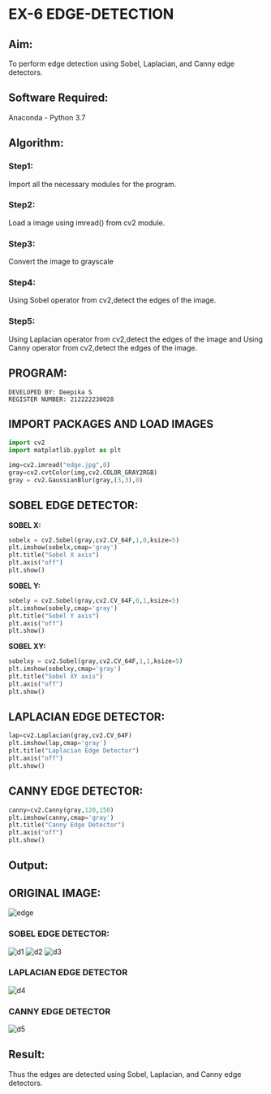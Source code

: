 # EX-6 EDGE-DETECTION
## Aim:
To perform edge detection using Sobel, Laplacian, and Canny edge detectors.

## Software Required:
Anaconda - Python 3.7

## Algorithm:
### Step1:
Import all the necessary modules for the program.
### Step2:
Load a image using imread() from cv2 module.
### Step3:
Convert the image to grayscale
### Step4:
Using Sobel operator from cv2,detect the edges of the image.
### Step5:
Using Laplacian operator from cv2,detect the edges of the image and Using Canny operator from cv2,detect the edges of the image.
## PROGRAM:
```
DEVELOPED BY: Deepika S
REGISTER NUMBER: 212222230028
```
## IMPORT PACKAGES AND LOAD IMAGES
  ```python
import cv2
import matplotlib.pyplot as plt

img=cv2.imread("edge.jpg",0)
gray=cv2.cvtColor(img,cv2.COLOR_GRAY2RGB)
gray = cv2.GaussianBlur(gray,(3,3),0)
```
## SOBEL EDGE DETECTOR:
**SOBEL X:**
  ```python
  sobelx = cv2.Sobel(gray,cv2.CV_64F,1,0,ksize=5)
plt.imshow(sobelx,cmap='gray')
plt.title("Sobel X axis")
plt.axis("off")
plt.show()
```
**SOBEL Y:**
```python
sobely = cv2.Sobel(gray,cv2.CV_64F,0,1,ksize=5)
plt.imshow(sobely,cmap='gray')
plt.title("Sobel Y axis")
plt.axis("off")
plt.show()
```
**SOBEL XY:**
  ```python
  sobelxy = cv2.Sobel(gray,cv2.CV_64F,1,1,ksize=5)
plt.imshow(sobelxy,cmap='gray')
plt.title("Sobel XY axis")
plt.axis("off")
plt.show()
```
## LAPLACIAN EDGE DETECTOR:
```python
lap=cv2.Laplacian(gray,cv2.CV_64F)
plt.imshow(lap,cmap='gray')
plt.title("Laplacian Edge Detector")
plt.axis("off")
plt.show()
```
## CANNY EDGE DETECTOR:
```python
canny=cv2.Canny(gray,120,150)
plt.imshow(canny,cmap='gray')
plt.title("Canny Edge Detector")
plt.axis("off")
plt.show()
```
## Output:
## ORIGINAL IMAGE:
![edge](https://github.com/deepikasrinivasans/EDGE-DETECTION/assets/119393935/918b52c9-7b38-49ec-83a8-ce40b9a0495d)
### SOBEL EDGE DETECTOR:
![d1](https://github.com/deepikasrinivasans/EDGE-DETECTION/assets/119393935/9b9cddf5-2c94-44fe-927a-5d3e3eeee552)
![d2](https://github.com/deepikasrinivasans/EDGE-DETECTION/assets/119393935/e5b0318a-c102-4f90-a76d-4f61b9321035)
![d3](https://github.com/deepikasrinivasans/EDGE-DETECTION/assets/119393935/bc5ede85-aabf-4b7f-8b2f-191d78911b9e)
### LAPLACIAN EDGE DETECTOR
![d4](https://github.com/deepikasrinivasans/EDGE-DETECTION/assets/119393935/1e91aada-fe49-4789-8d4e-1f02e2fc0965)
### CANNY EDGE DETECTOR
![d5](https://github.com/deepikasrinivasans/EDGE-DETECTION/assets/119393935/c0df0b60-34b9-45bb-aec3-0a6e9380499b)
## Result:
Thus the edges are detected using Sobel, Laplacian, and Canny edge detectors.
